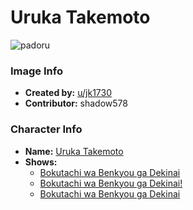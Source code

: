 # Uruka Takemoto

![padoru](https://raw.githubusercontent.com/shadow578/Padoru-Padoru/master/Padoru/we-never-learn/we-never-learn-uruka-takemoto.png "Uruka Takemoto")

### Image Info
* **Created by:**    [u/jk1730](https://www.reddit.com/r/WeCantStudy/comments/e3w71d/padoru_uruka/)
* **Contributor:**   shadow578

### Character Info
* **Name:**   [Uruka Takemoto](https://myanimelist.net/character/150193)
* **Shows:**
  * [Bokutachi wa Benkyou ga Dekinai](https://myanimelist.net/anime/38186/Bokutachi_wa_Benkyou_ga_Dekinai)
  * [Bokutachi wa Benkyou ga Dekinai!](https://myanimelist.net/anime/40004/Bokutachi_wa_Benkyou_ga_Dekinai)
  * [Bokutachi wa Benkyou ga Dekinai](https://myanimelist.net/manga/103890/Bokutachi_wa_Benkyou_ga_Dekinai)


